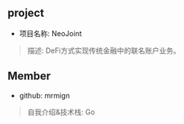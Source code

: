## project
- 项目名称: NeoJoint
> 描述: DeFi方式实现传统金融中的联名账户业务。


## Member
- github: mrmign
> 自我介绍&技术栈: Go 

